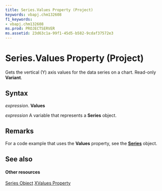 ```yaml
---
title: Series.Values Property (Project)
keywords: vbapj.chm132608
f1_keywords:
- vbapj.chm132608
ms.prod: PROJECTSERVER
ms.assetid: 23d63c1a-99f1-45d5-b582-9cdaf37572e3
---
```



# Series.Values Property (Project)
Gets the vertical (Y) axis values for the data series on a chart. Read-only  **Variant**.

## Syntax

 _expression_. **Values**

 _expression_ A variable that represents a **Series** object.


## Remarks

For a code example that uses the  **Values** property, see the **[Series](series-object-project.md)** object.


## See also


#### Other resources


[Series Object](series-object-project.md)
[XValues Property](series-xvalues-property-project.md)
